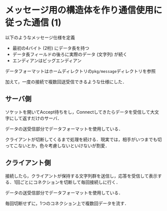 # メッセージ用の構造体を作り通信使用に従った通信 (1)
以下のようなメッセージ仕様を定義

- 最初の4バイト (2桁) にデータ長を持つ
- データ長フィールドの後ろに実際のデータ (文字列) が続く
- エンディアンはビッグエンディアン

データフォーマットはホームディレクトリの`pkg/message`ディレクトリを参照

加えて，一度の接続で複数回送受信できるような仕様にした．

## サーバ側
ソケットを開いてAccept待ちをし，Connectしてきたらデータを受信して大文字にして返すだけのサーバ．

データの送受信部分でデータフォーマットを使用している．

クライアントが切断してくるまで処理を続ける．現実では，相手がいつまでも切ってこないとか，色々考慮しないといけないが割愛．

## クライアント側
接続したら，クライアントが保持する文字列群を送信し，応答を受信して表示する．1回ごとにコネクションを切断して毎回接続しに行く．

データの送受信部分でデータフォーマットを使用している．

毎回切断せずに，1つのコネクション上で複数回データを流す．
